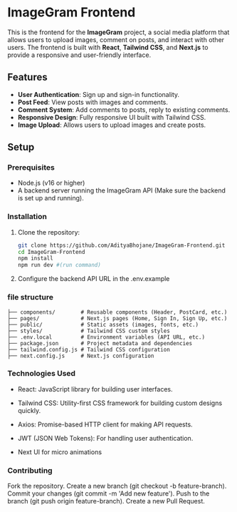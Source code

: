 # ImageGram Frontend

This is the frontend for the **ImageGram** project, a social media platform that allows users to upload images, comment on posts, and interact with other users. The frontend is built with **React**, **Tailwind CSS**, and **Next.js** to provide a responsive and user-friendly interface.

## Features
- **User Authentication**: Sign up and sign-in functionality.
- **Post Feed**: View posts with images and comments.
- **Comment System**: Add comments to posts, reply to existing comments.
- **Responsive Design**: Fully responsive UI built with Tailwind CSS.
- **Image Upload**: Allows users to upload images and create posts.

## Setup

### Prerequisites
- Node.js (v16 or higher)
- A backend server running the ImageGram API (Make sure the backend is set up and running).

### Installation

1. Clone the repository:

   ```bash
   git clone https://github.com/AdityaBhojane/ImageGram-Frontend.git
   cd ImageGram-Frontend
   npm install
   npm run dev #(run command)
   ```
2. Configure the backend API URL in the .env.example

### file structure

```
├── components/        # Reusable components (Header, PostCard, etc.)
├── pages/             # Next.js pages (Home, Sign In, Sign Up, etc.)
├── public/            # Static assets (images, fonts, etc.)
├── styles/            # Tailwind CSS custom styles
├── .env.local         # Environment variables (API URL, etc.)
├── package.json       # Project metadata and dependencies
├── tailwind.config.js # Tailwind CSS configuration
├── next.config.js     # Next.js configuration

```

### Technologies Used
- React: JavaScript library for building user interfaces.
- Tailwind CSS: Utility-first CSS framework for building custom designs quickly.
- Axios: Promise-based HTTP client for making API requests.
- JWT (JSON Web Tokens): For handling user authentication.

- Next UI for micro animations
### Contributing
Fork the repository.
Create a new branch (git checkout -b feature-branch).
Commit your changes (git commit -m 'Add new feature').
Push to the branch (git push origin feature-branch).
Create a new Pull Request.